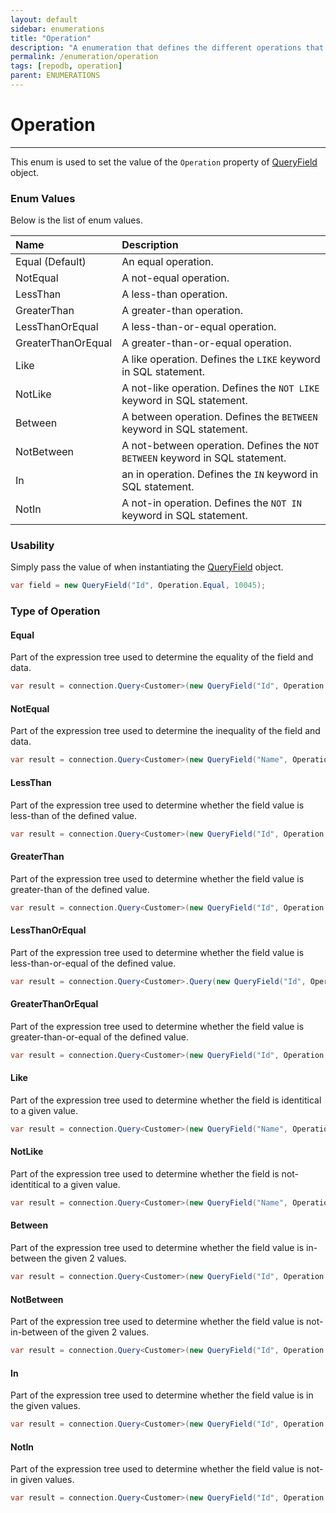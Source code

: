 ```yaml
---
layout: default
sidebar: enumerations
title: "Operation"
description: "A enumeration that defines the different operations that can be used when composing a query expression."
permalink: /enumeration/operation
tags: [repodb, operation]
parent: ENUMERATIONS
---
```


# Operation

---

This enum is used to set the value of the `Operation` property of [QueryField](/class/queryfield) object.

### Enum Values

Below is the list of enum values.

| Name | Description |
|:-----|:------------|
| Equal (Default) | An equal operation. |
| NotEqual | A not-equal operation. |
| LessThan | A less-than operation. |
| GreaterThan | A greater-than operation. |
| LessThanOrEqual | A less-than-or-equal operation. |
| GreaterThanOrEqual | A greater-than-or-equal operation. |
| Like | A like operation. Defines the `LIKE` keyword in SQL statement. |
| NotLike | A not-like operation. Defines the `NOT LIKE` keyword in SQL statement. |
| Between | A between operation. Defines the `BETWEEN` keyword in SQL statement. |
| NotBetween | A not-between operation. Defines the `NOT BETWEEN` keyword in SQL statement. |
| In | an in operation. Defines the `IN` keyword in SQL statement. |
| NotIn | A not-in operation. Defines the `NOT IN` keyword in SQL statement. |

### Usability

Simply pass the value of when instantiating the [QueryField](/class/queryfield) object.

```csharp
var field = new QueryField("Id", Operation.Equal, 10045);
```

### Type of Operation

#### Equal

Part of the expression tree used to determine the equality of the field and data.

```csharp
var result = connection.Query<Customer>(new QueryField("Id", Operation.Equal, 10045));
```

#### NotEqual

Part of the expression tree used to determine the inequality of the field and data.

```csharp
var result = connection.Query<Customer>(new QueryField("Name", Operation.NotEqual, "Anna Fullerton" });
```

#### LessThan

Part of the expression tree used to determine whether the field value is less-than of the defined value.

```csharp
var result = connection.Query<Customer>(new QueryField("Id", Operation.LessThan, 100 });
```

#### GreaterThan

Part of the expression tree used to determine whether the field value is greater-than of the defined value.

```csharp
var result = connection.Query<Customer>(new QueryField("Id", Operation.GreaterThan, 0 });
```

#### LessThanOrEqual

Part of the expression tree used to determine whether the field value is less-than-or-equal of the defined value.

```csharp
var result = connection.Query<Customer>.Query(new QueryField("Id", Operation.LessThanOrEqual, 100 });
```

#### GreaterThanOrEqual

Part of the expression tree used to determine whether the field value is greater-than-or-equal of the defined value.

```csharp
var result = connection.Query<Customer>(new QueryField("Id", Operation.GreaterThanOrEqual, 0 });
```

#### Like

Part of the expression tree used to determine whether the field is identitical to a given value.

```csharp
var result = connection.Query<Customer>(new QueryField("Name", Operation.Like, "Anna%" });
```

#### NotLike

Part of the expression tree used to determine whether the field is not-identitical to a given value.

```csharp
var result = connection.Query<Customer>(new QueryField("Name", Operation.NotLike, "Anna%" });
```

#### Between

Part of the expression tree used to determine whether the field value is in-between the given 2 values.

```csharp
var result = connection.Query<Customer>(new QueryField("Id", Operation.Between, new [] { 10045, 10075 } });
```

#### NotBetween

Part of the expression tree used to determine whether the field value is not-in-between of the given 2 values.

```csharp
var result = connection.Query<Customer>(new QueryField("Id", Operation.NotBetween, new [] { 10045, 10075 } });
```

#### In

Part of the expression tree used to determine whether the field value is in the given values.

```csharp
var result = connection.Query<Customer>(new QueryField("Id", Operation.In, new [] { 10045, 10046, 10047, 10048 } });
```

#### NotIn

Part of the expression tree used to determine whether the field value is not-in given values.

```csharp
var result = connection.Query<Customer>(new QueryField("Id", Operation.NotIn, new [] { 10045, 10046, 10047, 10048 } });
```


